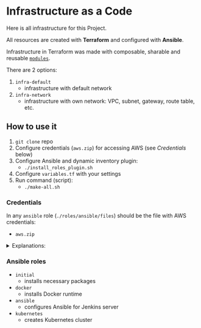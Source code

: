 # Infrastructure as a Code
Here is all infrastructure for this Project.

All resources are created with **Terraform** and configured with **Ansible**.

Infrastructure in Terraform was made with composable, sharable and reusable [`modules`](https://github.com/serhiiKalchenko/terraform.git).

There are 2 options:
1. `infra-default`
    - infrastructure with default network
2. `infra-network`
    - infrastructure with own network: VPC, subnet, gateway, route table, etc. 

## How to use it
1. `git clone` repo
2. Configure credentials (`aws.zip`) for accessing AWS (see *Credentials* below)
3. Configure Ansible and dynamic inventory plugin:
    - `./install_roles_plugin.sh`
4. Configure `variables.tf` with your settings
5. Run command (script):
    - `./make-all.sh`

### Credentials
In any `ansible` role (`./roles/ansible/files`) should be the file with AWS credentials:
- `aws.zip` 

<details>
<summary> Explanations: </summary>
Here is used the concept of shared credentials file.

Archive folder `.aws` from your home dir and put the file `aws.zip` into any `ansible` role you use (`./roles/ansible/files`).

Ansible role `ansible` take this credentials file and copy it in `jenkins` user home dir:
```
- name: Extract 'aws.zip' to Jenkins home dir
  become: yes
  unarchive:
    src: ../files/aws.zip
    dest: /home/jenkins
  when: not aws_creds.stat.exists
```
Jenkins needs it because it use Ansible with Dynamic inventory (`hosts_aws_ec2.yml`)


More info about AWS credentials here:
https://docs.aws.amazon.com/cli/latest/userguide/cli-configure-files.html

You can choose credentials of any user you made in AWS (IAM). 

Permissions (policy): `AmazonEC2ReadOnlyAccess`
</details>

### Ansible roles
- `initial`
    - installs necessary packages
- `docker`
    - installs Docker runtime
- `ansible`
    - configures Ansible for Jenkins server
- `kubernetes`
    - creates Kubernetes cluster
